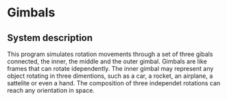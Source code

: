 # Gimbals
## System description
  This program simulates rotation movements through a set of three gibals connected, the inner, the middle and the outer gimbal. Gimbals are like frames that can rotate idependently. The inner gimbal may represent any object rotating in three dimentions, such as a car, a rocket, an airplane, a sattelite or even a hand. The composition of three independet rotations can reach any orientation in space.
